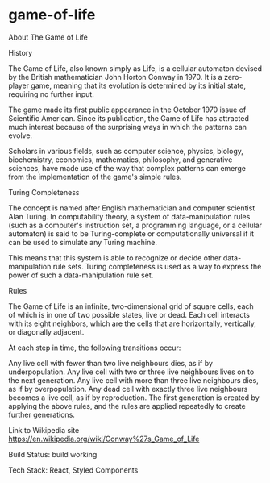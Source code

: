 # game-of-life

About The Game of Life

History

The Game of Life, also known simply as Life, is a cellular automaton devised by the British mathematician John Horton Conway in 1970. It is a zero-player game, meaning that its evolution is determined by its initial state, requiring no further input.

The game made its first public appearance in the October 1970 issue of Scientific American. Since its publication, the Game of Life has attracted much interest because of the surprising ways in which the patterns can evolve.

Scholars in various fields, such as computer science, physics, biology, biochemistry, economics, mathematics, philosophy, and generative sciences, have made use of the way that complex patterns can emerge from the implementation of the game's simple rules.

Turing Completeness

The concept is named after English mathematician and computer scientist Alan Turing. In computability theory, a system of data-manipulation rules (such as a computer's instruction set, a programming language, or a cellular automaton) is said to be Turing-complete or computationally universal if it can be used to simulate any Turing machine.

This means that this system is able to recognize or decide other data-manipulation rule sets. Turing completeness is used as a way to express the power of such a data-manipulation rule set.

Rules

The Game of Life is an infinite, two-dimensional grid of square cells, each of which is in one of two possible states, live or dead. Each cell interacts with its eight neighbors, which are the cells that are horizontally, vertically, or diagonally adjacent.

At each step in time, the following transitions occur:

Any live cell with fewer than two live neighbours dies, as if by underpopulation.
Any live cell with two or three live neighbours lives on to the next generation.
Any live cell with more than three live neighbours dies, as if by overpopulation.
Any dead cell with exactly three live neighbours becomes a live cell, as if by reproduction.
The first generation is created by applying the above rules, and the rules are applied repeatedly to create further generations.

Link to Wikipedia site <https://en.wikipedia.org/wiki/Conway%27s_Game_of_Life>

Build Status: build working

Tech Stack: React, Styled Components


